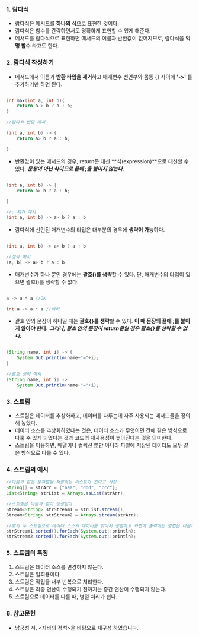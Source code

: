 ### 1. 람다식
- 람다식은 메서드를 **하나의 식**으로 표현한 것이다.
- 람다식은 함수를 간략하면서도 명확하게 표현할 수 있게 해준다.
- 메서드를 람다식으로 표현하면 메서드의 이름과 반환값이 없어지므로, 람다식을 **익명 함수** 라고도 한다.


### 2. 람다식 작성하기
- 메서드에서 이름과 **반환 타입을 제거**하고 매개변수 선언부와 몸통 {} 사이에 **'->'** 를 추가하기만 하면 된다.
```java

int max(int a, int b){
	return a > b ? a : b;
}

//람다식 변환 예시

(int a, int b) -> {
	return a> b ? a : b;

}
```
- 반환값이 있는 메서드의 경우, return문 대신 **식(expression)**으로 대신할 수 있다. ***문장이 아닌 식이므로 끝에 ;을 붙이지 않는다.***
```java

(int a, int b) -> {
	return a> b ? a : b;

}

//; 제거 예시
(int a, int b) -> a> b ? a : b
```

- 람다식에 선언된 매개변수의 타입은 대부분의 경우에 **생략이 가능**하다.
```java

(int a, int b) -> a> b ? a : b

//생략 예시
(a, b) -> a> b ? a : b
```

- 매개변수가 하나 뿐인 경우에는 **괄호()를 생략**할 수 있다. 단, 매개변수의 타입이 있으면 괄호()를 생략할 수 없다.
```java

a -> a * a //OK

int a -> a * a //에러
```

- 괄호 안의 문장이 하나일 때는 **괄호{}를 생략**할 수 있다. **이 때 문장의 끝에 ;를 붙이지 않아야 한다.** ***그러나, 괄호 안의 문장이 return문일 경우 괄호{}를 생략할 수 없다.***

```java

(String name, int i) -> {
	System.Out.println(name+"="+i);
}

//괄호 생략 예시
(String name, int i) ->
	System.Out.println(name+"="+i);

```

### 3. 스트림
- 스트림은 데이터를 추상화하고, 데이터를 다루는데 자주 사용되는 메서드들을 정의해 놓았다.
- 데이터 소스를 추상화하였다는 것은, 데이터 소스가 무엇이던 간에 같은 방식으로 다룰 수 있게 되었다는 것과 코드의 재사용성이 높아진다는 것을 의미한다.
- 스트림을 이용하면, 배열이나 컬렉션 뿐만 아니라 파일에 저장된 데이터도 모두 같은 방식으로 다룰 수 있다.

### 4. 스트림의 예시

```java
//다음과 같은 문자열을 저장하는 리스트가 있다고 가정
String[] = strArr = {"aaa", "ddd", "ccc"};
List<String> strList = Arrays.asList(strArr);

//스트림은 다음과 같이 생성된다.
Stream<String> strStream1 = strList.stream();
Stream<String> strStream2 = Arrays.stream(strArr);

//위의 두 스트림으로 데이터 소스의 데이터를 읽어서 정렬하고 화면에 출력하는 방법은 다음과 같다.
strStream1.sorted().forEach(System.out::println);
strStream2.sorted().forEach(System.out::println);

```

### 5. 스트림의 특징
1. 스트림은 데이터 소스를 변경하지 않는다.
2. 스트림은 일회용이다.
3. 스트림은 작업을 내부 반복으로 처리한다.
4. 스트링은 최종 연산이 수행되기 전까지는 중간 연산이 수행되지 않는다.
5. 스트림으로 데이터를 다룰 때, 병렬 처리가 쉽다.

### 6. 참고문헌
- 남궁성 저, <자바의 정석>을 바탕으로 재구성 하였습니다.





